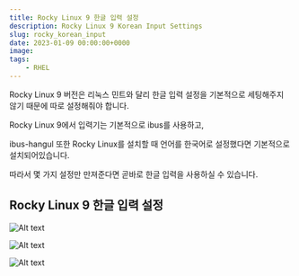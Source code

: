 ```yaml
---
title: Rocky Linux 9 한글 입력 설정
description: Rocky Linux 9 Korean Input Settings
slug: rocky_korean_input
date: 2023-01-09 00:00:00+0000
image: 
tags:
    - RHEL
---
```

Rocky Linux 9 버전은 리눅스 민트와 달리 한글 입력 설정을 기본적으로 세팅해주지 않기 때문에 따로 설정해줘야 합니다.

Rocky Linux 9에서 입력기는 기본적으로 ibus를 사용하고,

ibus-hangul 또한 Rocky Linux를 설치할 때 언어를 한국어로 설정했다면 기본적으로 설치되어있습니다.

따라서 몇 가지 설정만 만져준다면 곧바로 한글 입력을 사용하실 수 있습니다.


## Rocky Linux 9 한글 입력 설정

![Alt text](/../../images/2023/2023-01-09_1_rocky_korean/1.png)  

![Alt text](/../../images/2023/2023-01-09_1_rocky_korean/2.png)  

![Alt text](/../../images/2023/2023-01-09_1_rocky_korean/3.png)  